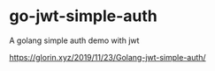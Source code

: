 # go-jwt-simple-auth
A golang simple auth demo with jwt

https://glorin.xyz/2019/11/23/Golang-jwt-simple-auth/
